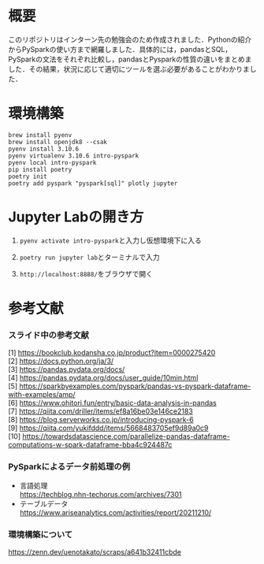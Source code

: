 # 概要
このリポジトリはインターン先の勉強会のため作成されました．Pythonの紹介からPySparkの使い方まで網羅しました．具体的には，pandasとSQL，PySparkの文法をそれぞれ比較し，pandasとPysparkの性質の違いをまとめました．その結果，状況に応じて適切にツールを選ぶ必要があることがわかりました．




# 環境構築
```
brew install pyenv
brew install openjdk8 --csak
pyenv install 3.10.6
pyenv virtualenv 3.10.6 intro-pyspark
pyenv local intro-pyspark  
pip install poetry
poetry init
poetry add pyspark "pyspark[sql]" plotly jupyter
```

# Jupyter Labの開き方
1. `pyenv activate intro-pyspark`と入力し仮想環境下に入る

2. `poetry run jupyter lab`とターミナルで入力

3.  `http://localhost:8888/`をブラウザで開く

# 参考文献

### スライド中の参考文献
[1] https://bookclub.kodansha.co.jp/product?item=0000275420  
[2] https://docs.python.org/ja/3/  
[3] https://pandas.pydata.org/docs/  
[4] https://pandas.pydata.org/docs/user_guide/10min.html  
[5] https://sparkbyexamples.com/pyspark/pandas-vs-pyspark-dataframe-with-examples/amp/  
[6] https://www.ohitori.fun/entry/basic-data-analysis-in-pandas  
[7] https://qiita.com/driller/items/ef8a16be03e146ce2183  
[8] https://blog.serverworks.co.jp/introducing-pyspark-6  
[9] https://qiita.com/yukifddd/items/5668483705ef9d89a0c9  
[10] https://towardsdatascience.com/parallelize-pandas-dataframe-computations-w-spark-dataframe-bba4c924487c

### PySparkによるデータ前処理の例
- 言語処理  
https://techblog.nhn-techorus.com/archives/7301
- テーブルデータ  
https://www.ariseanalytics.com/activities/report/20211210/

### 環境構築について
https://zenn.dev/uenotakato/scraps/a641b32411cbde
